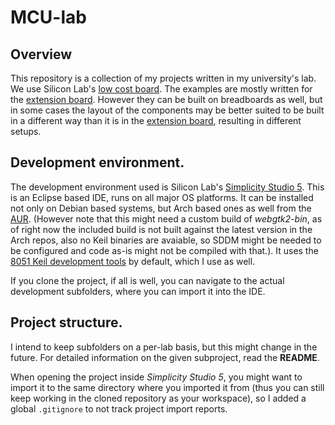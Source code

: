 # MCU-lab

## Overview
This repository is a collection of my projects written in my university's lab. We use Silicon Lab's [low cost board](https://www.silabs.com/development-tools/mcu/8-bit/efm8bb1lck-starter-kit). The examples are mostly written for the [extension board](4x7-segments%20Arduino%20shield-Eagle/). However they can be built on breadboards as well, but in some cases the layout of the components may be better suited to be built in a different way than it is in the [extension board](4x7-segments%20Arduino%20shield-Eagle/), resulting in different setups.

## Development environment.
The development environment used is Silicon Lab's [Simplicity Studio 5](https://www.silabs.com/developers/simplicity-studio). This is an Eclipse based IDE, runs on all major OS platforms. It can be installed not only on Debian based systems, but Arch based ones as well from the [AUR](https://aur.archlinux.org/packages/simplicitystudio/). (However note that this might need a custom build of *webgtk2-bin*, as of right now the included build is not built against the latest version in the Arch repos, also no Keil binaries are avaiable, so SDDM might be needed to be configured and code as-is might not be compiled with that.). It uses the [8051 Keil development tools](https://www.keil.com/c51/) by default, which I use as well.

If you clone the project, if all is well, you can navigate to the actual development subfolders, where you can import it into the IDE.

## Project structure.

I intend to keep subfolders on a per-lab basis, but this might change in the future. For detailed information on the given subproject, read the **README**.

When opening the project inside *Simplicity Studio 5*, you might want to import it to the same directory where you imported it from (thus you can still keep working in the cloned repository as your workspace), so I added a global `.gitignore` to not track project import reports.
